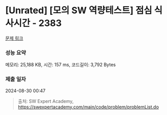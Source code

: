 # [Unrated] [모의 SW 역량테스트] 점심 식사시간 - 2383 

[문제 링크](https://swexpertacademy.com/main/code/problem/problemDetail.do?contestProbId=AV5-BEE6AK0DFAVl) 

### 성능 요약

메모리: 25,188 KB, 시간: 157 ms, 코드길이: 3,792 Bytes

### 제출 일자

2024-08-30 00:47



> 출처: SW Expert Academy, https://swexpertacademy.com/main/code/problem/problemList.do